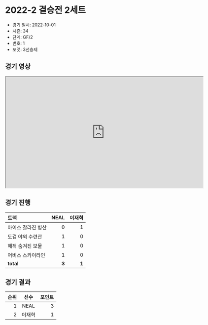 # 2022-2 결승전 2세트

- 경기 일시: 2022-10-01
- 시즌: 34
- 단계: GF/2
- 번호: 1
- 포맷: 3선승제





## 경기 영상
<iframe width="640" height="360"
src="https://www.youtube.com/embed/Z9u3eO9YGhI">
</iframe>

## 경기 진행

| 트랙 | NEAL | 이재혁 |
|:---|---:|---:|
| 아이스 갈라진 빙산 | 0 | 1 |
| 도검 야외 수련관 | 1 | 0 |
| 해적 숨겨진 보물 | 1 | 0 |
| 어비스 스카이라인 | 1 | 0 |
| __total__ | __3__ | __1__ |




## 경기 결과

| 순위 | 선수 | 포인트 |
|---:|:---:|---:|
| 1 | NEAL | 3 |
| 2 | 이재혁 | 1 |

